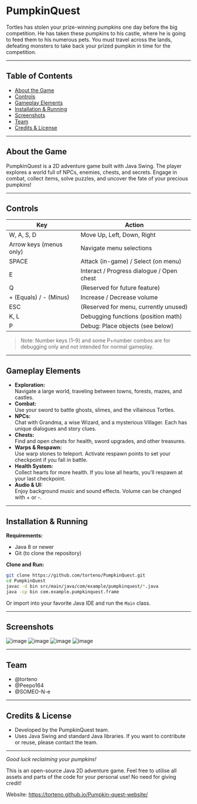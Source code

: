 # PumpkinQuest
Tortles has stolen your prize-winning pumpkins one day before the big competition. He has taken these pumpkins to his castle, where he is going to feed them to his numerous pets. You must travel across the lands, defeating monsters to take back your prized pumpkin in time for the competition.

---

## Table of Contents

- [About the Game](#about-the-game)
- [Controls](#controls)
- [Gameplay Elements](#gameplay-elements)
- [Installation & Running](#installation--running)
- [Screenshots](#screenshots)
- [Team](#team)
- [Credits & License](#credits--license)

---

## About the Game

PumpkinQuest is a 2D adventure game built with Java Swing. The player explores a world full of NPCs, enemies, chests, and secrets. Engage in combat, collect items, solve puzzles, and uncover the fate of your precious pumpkins!

---

## Controls

| Key                      | Action                                   |
|--------------------------|------------------------------------------|
| W, A, S, D               | Move Up, Left, Down, Right               |
| Arrow keys (menus only)  | Navigate menu selections                 |
| SPACE                    | Attack (in-game) / Select (on menu)      |
| E                        | Interact / Progress dialogue / Open chest|
| Q                        | (Reserved for future feature)            |
| + (Equals) / - (Minus)   | Increase / Decrease volume               |
| ESC                      | (Reserved for menu, currently unused)    |
| K, L                     | Debugging functions (position math)      |
| P                        | Debug: Place objects (see below)         |

> Note: Number keys (1–9) and some P+number combos are for debugging only and not intended for normal gameplay.

---

## Gameplay Elements

- **Exploration:**  
  Navigate a large world, traveling between towns, forests, mazes, and castles.
- **Combat:**  
  Use your sword to battle ghosts, slimes, and the villainous Tortles.
- **NPCs:**  
  Chat with Grandma, a wise Wizard, and a mysterious Villager. Each has unique dialogues and story clues.
- **Chests:**  
  Find and open chests for health, sword upgrades, and other treasures.
- **Warps & Respawn:**  
  Use warp stones to teleport. Activate respawn points to set your checkpoint if you fall in battle.
- **Health System:**  
  Collect hearts for more health. If you lose all hearts, you’ll respawn at your last checkpoint.
- **Audio & UI:**  
  Enjoy background music and sound effects. Volume can be changed with + or -.

---

## Installation & Running

**Requirements:**
- Java 8 or newer
- Git (to clone the repository)

**Clone and Run:**
```sh
git clone https://github.com/torteno/PumpkinQuest.git
cd PumpkinQuest
javac -d bin src/main/java/com/example/pumpkinquest/*.java
java -cp bin com.example.pumpkinquest.frame
```
Or import into your favorite Java IDE and run the `Main` class.

---

## Screenshots

![image](https://github.com/user-attachments/assets/dad1a54f-4b49-46b2-94f9-444d3d4fd73b)
![image](https://github.com/user-attachments/assets/b79d223a-0963-4b31-86f5-b8c3c2bf3a2f)
![image](https://github.com/user-attachments/assets/22c92921-db2d-4e4e-8fba-870bd811014f)
![image](https://github.com/user-attachments/assets/3df6f17c-ee4e-4b09-bd75-1811766a9bf0)


---

## Team

- @torteno
- @Peepo164
- @SOMEO-N-e

---

## Credits & License

- Developed by the PumpkinQuest team.
- Uses Java Swing and standard Java libraries.
If you want to contribute or reuse, please contact the team.

---

*Good luck reclaiming your pumpkins!*




This is an open-source Java 2D adventure game. Feel free to utilise all assets and parts of the code for your personal use! No need for giving credit!



Website: 
https://torteno.github.io/Pumpkin-quest-website/
